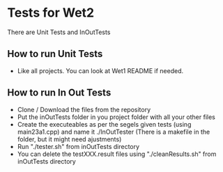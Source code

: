 # Tests for Wet2
There are Unit Tests and InOutTests

## How to run Unit Tests
* Like all projects. You can look at Wet1 README if needed. 

## How to run In Out Tests
* Clone / Download the files from the repository
* Put the inOutTests folder in you project folder with all your other files
* Create the executeables as per the segels given tests (using main23a1.cpp) and name it ./InOutTester (There is a makefile in the folder, but it might need ajustments)
* Run "./tester.sh" from inOutTests directory
* You can delete the testXXX.result files using "./cleanResults.sh" from inOutTests directory
